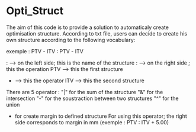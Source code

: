 # Opti_Struct

The aim of this code is to provide a solution to automaticaly create optimisation structure. According to txt file, users can decide to create his own structure according to the following vocabulary:

exemple : PTV - ITV : PTV - ITV

: --> on the left side; this is the name of the structure
: --> on the right side ; this the operation
PTV --> this the first structure
- --> this the operator
ITV --> this the second structure

There are 5 operator :
"|" for the sum of the structure
"&" for the intersection
"-" for the soustraction between two structures
"^" for the union

+ for create margin to defined structure
    For using this operator; the right side corresponds to margin in mm (exemple : PTV : ITV + 5.00)
